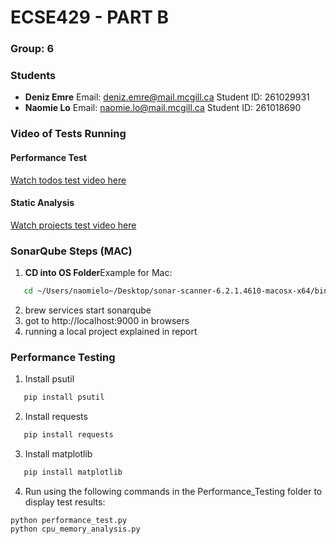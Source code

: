 # ECSE429 - PART B

### Group: 6

### Students

- **Deniz Emre**
  Email: deniz.emre@mail.mcgill.ca
  Student ID: 261029931
- **Naomie Lo**
  Email: naomie.lo@mail.mcgill.ca
  Student ID: 261018690

### Video of Tests Running

#### Performance Test

[Watch todos test video here](https://drive.google.com/file/d/1KmXYsQmA132BbuFMT0AWuFWZCH6-_DgO/view?usp=sharing)

#### Static Analysis

[Watch projects test video here](https://drive.google.com/file/d/1SOUsaYedDpKGR9FLof1zvqZF3y8ufXee/view?usp=sharing)

### SonarQube Steps (MAC)

1. **CD into OS Folder**Example for Mac:

```bash
   cd ~/Users/naomielo~/Desktop/sonar-scanner-6.2.1.4610-macosx-x64/bin/thingifier-1.5.5
```

2. brew services start sonarqube
3. got to http://localhost:9000 in browsers
4. running a local project explained in report

### Performance Testing

1. Install psutil

```bash
   pip install psutil
```

2. Install requests

```bash
   pip install requests
```

3. Install matplotlib

```bash
   pip install matplotlib
```

4. Run using the following commands in the Performance_Testing folder to display test results:

```
python performance_test.py
python cpu_memory_analysis.py
```
